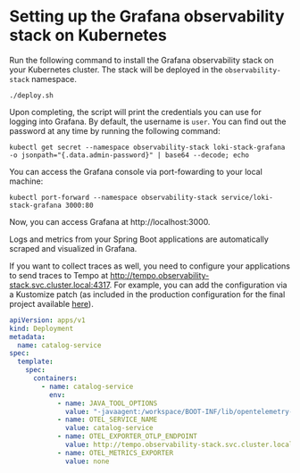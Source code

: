 # Setting up the Grafana observability stack on Kubernetes

Run the following command to install the Grafana observability stack on your Kubernetes cluster. The stack
will be deployed in the `observability-stack` namespace.

```shell
./deploy.sh
```

Upon completing, the script will print the credentials you can use for logging into Grafana.
By default, the username is `user`. You can find out the password at any time by running the following
command:

```shell
kubectl get secret --namespace observability-stack loki-stack-grafana -o jsonpath="{.data.admin-password}" | base64 --decode; echo
```

You can access the Grafana console via port-fowarding to your local machine:

```shell
kubectl port-forward --namespace observability-stack service/loki-stack-grafana 3000:80
```

Now, you can access Grafana at http://localhost:3000.

Logs and metrics from your Spring Boot applications are automatically scraped and visualized in Grafana.

If you want to collect traces as well, you need to configure your applications to send traces
to Tempo at http://tempo.observability-stack.svc.cluster.local:4317. For example, you can add
the configuration via a Kustomize patch (as included in the production configuration
for the final project available [here](https://github.com/ThomasVitale/cloud-native-spring-in-action/tree/main/PolarBookshop/polar-deployment/kubernetes/applications)).

```yaml
apiVersion: apps/v1
kind: Deployment
metadata:
  name: catalog-service
spec:
  template:
    spec:
      containers:
        - name: catalog-service
          env:
            - name: JAVA_TOOL_OPTIONS
              value: "-javaagent:/workspace/BOOT-INF/lib/opentelemetry-javaagent-1.17.0.jar"
            - name: OTEL_SERVICE_NAME
              value: catalog-service
            - name: OTEL_EXPORTER_OTLP_ENDPOINT
              value: http://tempo.observability-stack.svc.cluster.local:4317
            - name: OTEL_METRICS_EXPORTER
              value: none
```

